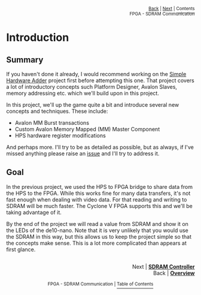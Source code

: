 <p align="right"><sup><a href="../README.md#fpga---sdram-communication">Back</a> | <a href="FPGA-SDRAM-Communication_-SDRAM-Controller.md">Next</a> | </sup><a href="../README.md#fpga---sdram-communication"><sup>Contents</sup></a>
<br/>
<sup>FPGA - SDRAM Communication</sup></p>

# Introduction

## Summary

If you haven't done it already, I would recommend working on the [Simple Hardware Adder](https://github.com/zangman/de10-nano/wiki/Simple-Hardware-Adder:-Introduction) project first before attempting this one. That project covers a lot of introductory concepts such Platform Designer, Avalon Slaves, memory addressing etc. which we'll build upon in this project.

In this project, we'll up the game quite a bit and introduce several new concepts and techniques. These include:

- Avalon MM Burst transactions
- Custom Avalon Memory Mapped (MM) Master Component
- HPS hardware register modifications

And perhaps more. I'll try to be as detailed as possible, but as always, if I've missed anything please raise an [issue](https://github.com/zangman/de10-nano/issues) and I'll try to address it.

## Goal

In the previous project, we used the HPS to FPGA bridge to share data from the HPS to the FPGA. While this works fine for many data transfers, it's not fast enough when dealing with video data. For that reading and writing to SDRAM will be much faster. The Cyclone V FPGA supports this and we'll be taking advantage of it.

By the end of the project we will read a value from SDRAM and show it on the LEDs of the de10-nano. Note that it is very unlikely that you would use the SDRAM in this way, but this allows us to keep the project simple so that the concepts make sense. This is a lot more complicated than appears at first glance.

##

<p align="right">Next | <b><a href="FPGA-SDRAM-Communication_-SDRAM-Controller.md">SDRAM Controller</a></b>
<br/>
Back | <b><a href="../README.md#fpga---sdram-communication">Overview</a></p>
</b><p align="center"><sup>FPGA - SDRAM Communication | </sup><a href="../README.md#fpga---sdram-communication"><sup>Table of Contents</sup></a></p>
